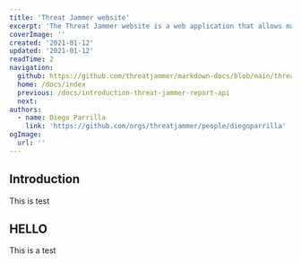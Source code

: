 ```yaml
---
title: 'Threat Jammer website'
excerpt: 'The Threat Jammer website is a web application that allows manage basic features of the service.'
coverImage: ''
created: '2021-01-12'
updated: '2021-01-12'
readTime: 2
navigation:
  github: https://github.com/threatjammer/markdown-docs/blob/main/threat-jammer-site.md
  home: /docs/index
  previous: /docs/introduction-threat-jammer-report-api
  next:
authors:
  - name: Diego Parrilla
    link: 'https://github.com/orgs/threatjammer/people/diegoparrilla'
ogImage:
  url: ''
---
```


## Introduction
This is test

## HELLO
This is a test
